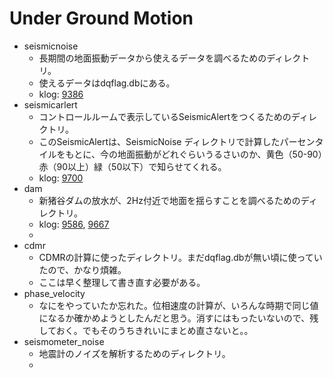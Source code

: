 # Under Ground Motion

* seismicnoise
	* 長期間の地面振動データから使えるデータを調べるためのディレクトリ。
	* 使えるデータはdqflag.dbにある。
	* klog: [9386](http://klog.icrr.u-tokyo.ac.jp/osl/?r=9386)
* seismicarlert 
	* コントロールルームで表示しているSeismicAlertをつくるためのディレクトリ。
	* このSeismicAlertは、SeismicNoise ディレクトリで計算したパーセンタイルをもとに、今の地面振動がどれぐらいうるさいのか、黄色（50-90）赤（90以上）緑（50以下）で知らせてくれる。
	* klog: [9700](http://klog.icrr.u-tokyo.ac.jp/osl/?r=9700)
* dam
	* 新猪谷ダムの放水が、2Hz付近で地面を揺らすことを調べるためのディレクトリ。
	* klog: [9586](http://klog.icrr.u-tokyo.ac.jp/osl/?r=9586), [9667](http://klog.icrr.u-tokyo.ac.jp/osl/?r=9667)
	* 
* cdmr
	* CDMRの計算に使ったディレクトリ。まだdqflag.dbが無い頃に使っていたので、かなり煩雑。
	* ここは早く整理して書き直す必要がある。
* phase_velocity
	* なにをやっていたか忘れた。位相速度の計算が、いろんな時期で同じ値になるか確かめようとしたんだと思う。消すにはもったいないので、残しておく。でもそのうちきれいにまとめ直さないと。。
* seismometer_noise
	* 地震計のノイズを解析するためのディレクトリ。
	* 